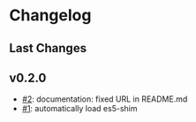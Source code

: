 # Changelog

## Last Changes


## v0.2.0

- [#2](https://github.com/LaxarJS/grunt-laxar/issues/2): documentation: fixed URL in README.md
- [#1](https://github.com/LaxarJS/grunt-laxar/issues/1): automatically load es5-shim
